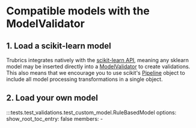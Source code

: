 # Compatible models with the ModelValidator

## 1. Load a scikit-learn model
Trubrics integrates natively with the [scikit-learn API](https://scikit-learn.org/stable/modules/classes.html), meaning any sklearn model may be inserted directly into a [ModelValidator](validator_object.md) to create validations. This also means that we encourage you to use scikit's [Pipeline](https://scikit-learn.org/stable/modules/generated/sklearn.pipeline.Pipeline.html#sklearn.pipeline.Pipeline) object to include all model processing transformations in a single object.

## 2. Load your own model
:::tests.test_validations.test_custom_model.RuleBasedModel
    options:
        show_root_toc_entry: false
        members:
            -
